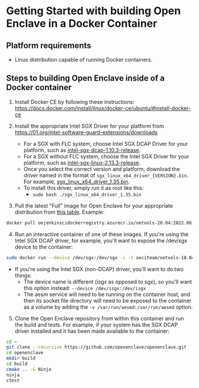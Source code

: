 # Getting Started with building Open Enclave in a Docker Container

## Platform requirements

- Linux distribution capable of running Docker containers.

## Steps to building Open Enclave inside of a Docker container

1. Install Docker CE by following these instructions: https://docs.docker.com/install/linux/docker-ce/ubuntu/#install-docker-ce

2. Install the appropriate Intel SGX Driver for your platform from https://01.org/intel-software-guard-extensions/downloads
    - For a SGX with FLC system, choose Intel SGX DCAP Driver for your platform, such as [intel-sgx-dcap-1.10.3-release](https://01.org/intel-softwareguard-extensions/downloads/intel-sgx-dcap-1.10.3-release).
    - For a SGX without FLC system, choose the Intel SGX Driver for your platform, such as [intel-sgx-linux-2.13.3-release](https://01.org/intel-softwareguard-extensions/downloads/intel-sgx-linux-2.13.3-release).
    - Once you select the correct version and platform, download the driver named in the format of `sgx_linux_x64_driver_{VERSION}.bin`. For example, [sgx_linux_x64_driver_1.35.bin](https://download.01.org/intel-sgx/sgx-dcap/1.7/linux/distro/ubuntu18.04-server/sgx_linux_x64_driver_1.35.bin).
    - To install this driver, simply run it as root like this:
        - `sudo bash ./sgx_linux_x64_driver_1.35.bin`

3. Pull the latest "Full" image for Open Enclave for your appropriate distribution from [this table](https://github.com/openenclave/openenclave/blob/master/DOCKER_IMAGES.md). Example:
```bash
docker pull oejenkinscidockerregistry.azurecr.io/oetools-20.04:2022.06.0931
```

4. Run an interactive container of one of these images. If you're using the Intel SGX DCAP driver, for example, you'll want to expose the /dev/sgx device to the container:
```bash
sudo docker run --device /dev/sgx:/dev/sgx -i -t oeciteam/oetools-18.04 bash
```
  - If you're using the Intel SGX (non-DCAP) driver, you'll want to do two things:
    - The device name is different (isgx as opposed to sgx), so you'll want this option instead:  `--device /dev/isgx:/dev/isgx`
    - The aesm service will need to be running on the container host, and then its socket file directory will need to be exposed to the container as a volume by adding the `-v /var/run/aesmd:/var/run/aesmd` option.

5. Clone the Open Enclave repository from within this container and run the build and tests. For example, if your system has the SGX DCAP driver installed and it has been made available to the container:
```bash
cd ~
git clone --recursive https://github.com/openenclave/openenclave.git
cd openenclave
mkdir build
cd build
cmake .. -G Ninja
ninja
ctest
```
